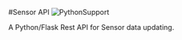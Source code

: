 #Sensor API
![PythonSupport](https://img.shields.io/static/v1?label=python&message=3.10&color=blue?style=flat-square&logo=python)

A Python/Flask Rest API for Sensor data updating.
